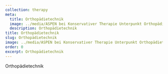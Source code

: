 ```yaml
---
collection: therapy
meta:
  title: Orthopädietechnik
  image: ../media/ASPEN bei Konservativer Therapie Unterpunkt Orthopädietechnik .jpg
  description: Orthopädietechnik
title: Orthopädietechnik
slug: Orthopädietechnik
image: ../media/ASPEN bei Konservativer Therapie Unterpunkt Orthopädietechnik .jpg
order: 0
excerpt: Orthopädietechnik
---
```

Orthopädietechnik